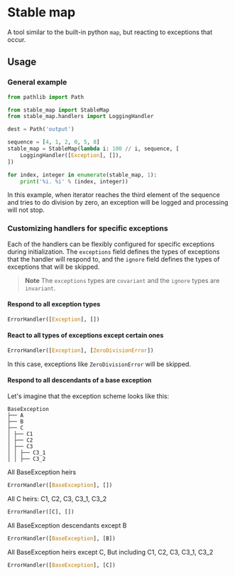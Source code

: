 # Stable map

A tool similar to the built-in python `map`, but reacting to exceptions that occur.

## Usage

### General example

```python
from pathlib import Path

from stable_map import StableMap
from stable_map.handlers import LoggingHandler

dest = Path('output')

sequence = [4, 1, 2, 0, 5, 8]
stable_map = StableMap(lambda i: 100 // i, sequence, [
    LoggingHandler([Exception], []),
])

for index, integer in enumerate(stable_map, 1):
    print('%i. %i' % (index, integer))
```

In this example, when iterator reaches the third element of the sequence and tries to do division by zero, an exception will be logged and processing will not stop.

### Customizing handlers for specific exceptions

Each of the handlers can be flexibly configured for specific exceptions during initialization. The `exceptions` field defines the types of exceptions that the handler will respond to, and the `ignore` field defines the types of exceptions that will be skipped.

> **Note**
> The `exceptions` types are `covariant` and the `ignore` types are `invariant`.

#### Respond to all exception types

```python
ErrorHandler([Exception], [])
```

#### React to all types of exceptions except certain ones

```python
ErrorHandler([Exception], [ZeroDivisionError])
```

In this case, exceptions like `ZeroDivisionError` will be skipped.

#### Respond to all descendants of a base exception

Let's imagine that the exception scheme looks like this:

```
BaseException
├── A
├── B
├── C
│ ├── C1
│ ├── C2
│ ├── C3
│ │ ├── C3_1
│ │ ├── C3_2
```

All BaseException heirs

```python
ErrorHandler([BaseException], [])
```

All C heirs: C1, C2, C3, C3_1, C3_2

```python
ErrorHandler([C], [])
```

All BaseException descendants except B

```python
ErrorHandler([BaseException], [B])
```

All BaseException heirs except C, But including C1, С2, C3, C3_1, C3_2

```python
ErrorHandler([BaseException], [C])
```
